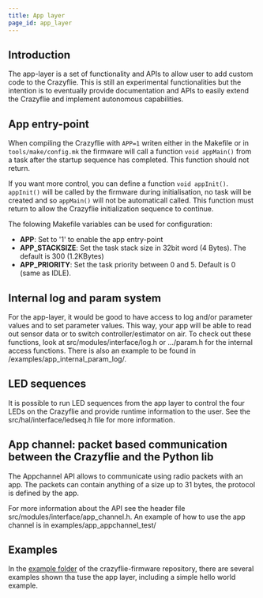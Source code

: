 ```yaml
---
title: App layer
page_id: app_layer
---
```


## Introduction

The app-layer is a set of functionality and APIs to allow user to add custom code to the Crazyflie.
This is still an experimental functionalities but the intention is to eventually provide documentation and APIs to easily extend the Crazyflie and implement autonomous capabilities.

## App entry-point

When compiling the Crazyflie with ```APP=1``` writen either in the Makefile or in ```tools/make/config.mk``` the firmware will call a function ```void appMain()``` from a task after the startup sequence has completed.
This function should not return.

If you want more control, you can define a function ```void appInit()```. ```appInit()``` will be called by the firmware during initialisation, no task will be created and so ```appMain()``` will not be automaticall called.
This function must return to allow the Crazyflie initialization sequence to continue.

The folowing Makefile variables can be used for configuration:

 - **APP**: Set to '1' to enable the app entry-point
 - **APP_STACKSIZE**: Set the task stack size in 32bit word (4 Bytes). The default is 300 (1.2KBytes)
 - **APP_PRIORITY**: Set the task priority between 0 and 5. Default is 0 (same as IDLE).

## Internal log and param system

For the app-layer, it would be good to have access to log and/or parameter values and to set parameter values. This way, your app will be able to read out sensor data or to switch controller/estimator on air. To check out these functions, look at src/modules/interface/log.h or .../param.h for the internal access functions. There is also an example to be found in /examples/app_internal_param_log/.

## LED sequences

It is possible to run LED sequences from the app layer to control the four LEDs on the Crazyflie and provide runtime information to the user. See the src/hal/interface/ledseq.h file for more information.

## App channel: packet based communication between the Crazyflie and the Python lib

The Appchannel API allows to communicate using radio packets with an app.
The packets can contain anything of a size up to 31 bytes, the protocol is defined by the app.

For more information about the API see the header file src/modules/interface/app_channel.h.
An example of how to use the app channel is in examples/app_appchannel_test/

## Examples

In the [example folder](https://github.com/bitcraze/crazyflie-firmware/tree/master/examples) of the crazyflie-firmware repository, there are several examples shown tha tuse the app layer, including a simple hello world example.
